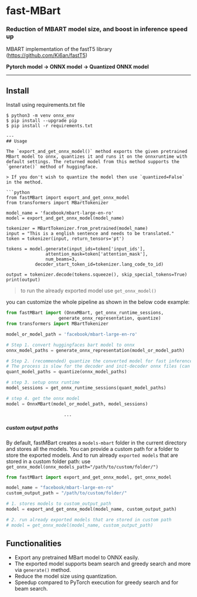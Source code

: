 # fast-MBart

### Reduction of MBART model size, and boost in inference speed up
  MBART implementation of the fastT5 library (https://github.com/Ki6an/fastT5)
  
  **Pytorch model -> ONNX model -> Quantized ONNX model**

---
## Install

Install using requirements.txt file
```shell
$ python3 -m venv onnx_env
$ pip install --upgrade pip
$ pip install -r requirements.txt

---
## Usage

The `export_and_get_onnx_model()` method exports the given pretrained MBart model to onnx, quantizes it and runs it on the onnxruntime with default settings. The returned model from this method supports the `generate()` method of huggingface.

> If you don't wish to quantize the model then use `quantized=False` in the method.

```python
from fastMBart import export_and_get_onnx_model
from transformers import MBartTokenizer

model_name = 'facebook/mbart-large-en-ro'
model = export_and_get_onnx_model(model_name)

tokenizer = MBartTokenizer.from_pretrained(model_name)
input = "This is a english sentence and needs to be translated."
token = tokenizer(input, return_tensors='pt')

tokens = model.generate(input_ids=token['input_ids'],
               attention_mask=token['attention_mask'],
               num_beams=3,
	       decoder_start_token_id=tokenizer.lang_code_to_id)

output = tokenizer.decode(tokens.squeeze(), skip_special_tokens=True)
print(output)
```

> to run the already exported model use `get_onnx_model()`

you can customize the whole pipeline as shown in the below code example:

```python
from fastMBart import (OnnxMBart, get_onnx_runtime_sessions,
                    generate_onnx_representation, quantize)
from transformers import MBartTokenizer

model_or_model_path = 'facebook/mbart-large-en-ro'

# Step 1. convert huggingfaces bart model to onnx
onnx_model_paths = generate_onnx_representation(model_or_model_path)

# Step 2. (recommended) quantize the converted model for fast inference and to reduce model size.
# The process is slow for the decoder and init-decoder onnx files (can take up to 15 mins)
quant_model_paths = quantize(onnx_model_paths)

# step 3. setup onnx runtime
model_sessions = get_onnx_runtime_sessions(quant_model_paths)

# step 4. get the onnx model
model = OnnxMBart(model_or_model_path, model_sessions)

                      ...
```
##### custom output paths 
By default, fastMBart creates a `models-mbart` folder in the current directory and stores all the models. You can provide a custom path for a folder to store the exported models. And to run already `exported models` that are stored in a custom folder path: use `get_onnx_model(onnx_models_path="/path/to/custom/folder/")`

```python
from fastMBart import export_and_get_onnx_model, get_onnx_model

model_name = "facebook/mbart-large-en-ro"
custom_output_path = "/path/to/custom/folder/"

# 1. stores models to custom_output_path
model = export_and_get_onnx_model(model_name, custom_output_path)

# 2. run already exported models that are stored in custom path
# model = get_onnx_model(model_name, custom_output_path)
```
## Functionalities

- Export any pretrained MBart model to ONNX easily.
- The exported model supports beam search and greedy search and more via `generate()` method.
- Reduce the model size using quantization.
- Speedup compared to PyTorch execution for greedy search and for beam search.

